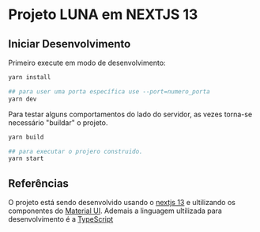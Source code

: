 # Projeto LUNA em NEXTJS 13
## Iniciar Desenvolvimento

Primeiro execute em modo de desenvolvimento:

```bash
yarn install

## para user uma porta específica use --port=numero_porta
yarn dev

```
Para testar alguns comportamentos do lado do servidor, as vezes torna-se necessário "buildar" o projeto.
```bash
yarn build

## para executar o projero construido.
yarn start

```

## Referências
O projeto está sendo desenvolvido usando o [nextjs 13](https://nextjs.org/docs/getting-started/project-structure)
e ultilizando os componentes do [Material UI](https://mui.com/material-ui/getting-started/usage/). Ademais a linguagem ultilizada para desenvolvimento é a [TypeScript](https://www.typescriptlang.org/)